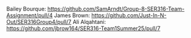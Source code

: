 Bailey Bourque: https://github.com/SamArndt/Group-8-SER316-Team-Assignment/pull/4
James Brown: https://github.com/Just-In-N-Out/SER316Group4/pull/7
Ali Alqahtani: https://github.com/jbrow164/SER316-Team1Summer25/pull/7
